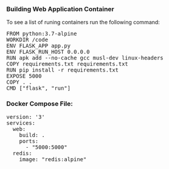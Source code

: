 ### Building Web Application Container

To see a list of runing containers run the following command:

<pre class="file" data-filename="Dockerfile" data-target="replace">
FROM python:3.7-alpine
WORKDIR /code
ENV FLASK_APP app.py
ENV FLASK_RUN_HOST 0.0.0.0
RUN apk add --no-cache gcc musl-dev linux-headers
COPY requirements.txt requirements.txt
RUN pip install -r requirements.txt
EXPOSE 5000
COPY . .
CMD [&quot;flask&quot;, &quot;run&quot;]
</pre>




### Docker Compose File:


<pre class="file" data-filename="Dockerfile" data-target="replace">
version: '3'
services:
  web:
    build: .
    ports:
      - "5000:5000"
  redis:
    image: "redis:alpine"
</pre>